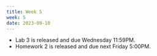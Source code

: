 ```yaml
---
title: Week 5
week: 5
date: 2023-09-18
---
```


- Lab 3 is released and due Wednesday 11:59PM.
- Homework 2 is released and due next Friday 5:00PM.